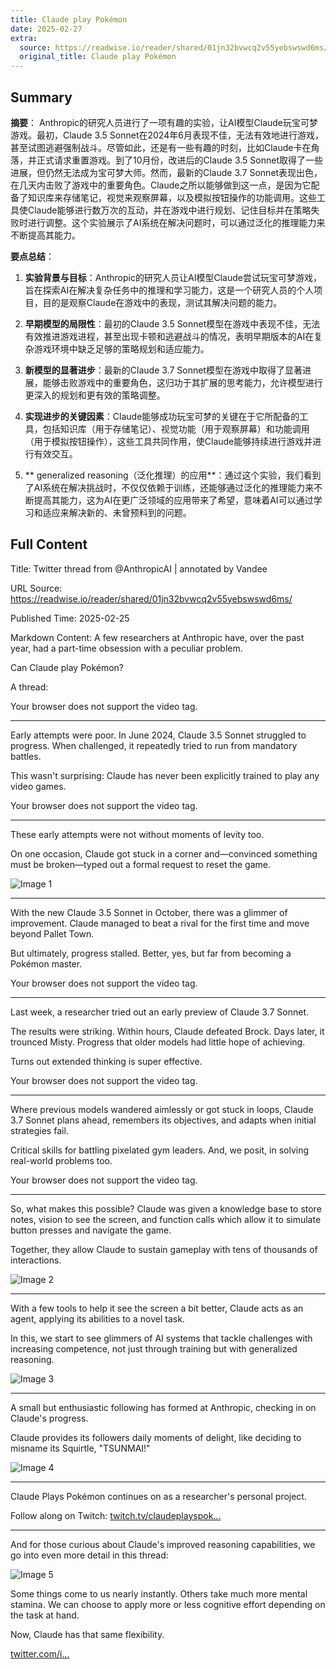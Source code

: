 ```yaml
---
title: Claude play Pokémon
date: 2025-02-27
extra:
  source: https://readwise.io/reader/shared/01jn32bvwcq2v55yebswswd6ms/
  original_title: Claude play Pokémon
---
```

## Summary
**摘要**：
Anthropic的研究人员进行了一项有趣的实验，让AI模型Claude玩宝可梦游戏。最初，Claude 3.5 Sonnet在2024年6月表现不佳，无法有效地进行游戏，甚至试图逃避强制战斗。尽管如此，还是有一些有趣的时刻，比如Claude卡在角落，并正式请求重置游戏。到了10月份，改进后的Claude 3.5 Sonnet取得了一些进展，但仍然无法成为宝可梦大师。然而，最新的Claude 3.7 Sonnet表现出色，在几天内击败了游戏中的重要角色。Claude之所以能够做到这一点，是因为它配备了知识库来存储笔记，视觉来观察屏幕，以及模拟按钮操作的功能调用。这些工具使Claude能够进行数万次的互动，并在游戏中进行规划、记住目标并在策略失败时进行调整。这个实验展示了AI系统在解决问题时，可以通过泛化的推理能力来不断提高其能力。

**要点总结**：

1.  **实验背景与目标**：Anthropic的研究人员让AI模型Claude尝试玩宝可梦游戏，旨在探索AI在解决复杂任务中的推理和学习能力，这是一个研究人员的个人项目，目的是观察Claude在游戏中的表现，测试其解决问题的能力。

2.  **早期模型的局限性**：最初的Claude 3.5 Sonnet模型在游戏中表现不佳，无法有效推进游戏进程，甚至出现卡顿和逃避战斗的情况，表明早期版本的AI在复杂游戏环境中缺乏足够的策略规划和适应能力。

3.  **新模型的显著进步**：最新的Claude 3.7 Sonnet模型在游戏中取得了显著进展，能够击败游戏中的重要角色，这归功于其扩展的思考能力，允许模型进行更深入的规划和更有效的策略调整。

4.  **实现进步的关键因素**：Claude能够成功玩宝可梦的关键在于它所配备的工具，包括知识库（用于存储笔记）、视觉功能（用于观察屏幕）和功能调用（用于模拟按钮操作），这些工具共同作用，使Claude能够持续进行游戏并进行有效交互。

5.  ** generalized reasoning（泛化推理）的应用**：通过这个实验，我们看到了AI系统在解决挑战时，不仅仅依赖于训练，还能够通过泛化的推理能力来不断提高其能力，这为AI在更广泛领域的应用带来了希望，意味着AI可以通过学习和适应来解决新的、未曾预料到的问题。

## Full Content
Title: Twitter thread from @AnthropicAI | annotated by Vandee

URL Source: https://readwise.io/reader/shared/01jn32bvwcq2v55yebswswd6ms/

Published Time: 2025-02-25

Markdown Content:
A few researchers at Anthropic have, over the past year, had a part-time obsession with a peculiar problem.

Can Claude play Pokémon?

A thread:

Your browser does not support the video tag.

* * *

Early attempts were poor. In June 2024, Claude 3.5 Sonnet struggled to progress. When challenged, it repeatedly tried to run from mandatory battles.

This wasn't surprising: Claude has never been explicitly trained to play any video games.

Your browser does not support the video tag.

* * *

These early attempts were not without moments of levity too.

On one occasion, Claude got stuck in a corner and—convinced something must be broken—typed out a formal request to reset the game.

![Image 1](https://pbs.twimg.com/media/GkpRUTtWgAE0qeG.png)

* * *

With the new Claude 3.5 Sonnet in October, there was a glimmer of improvement. Claude managed to beat a rival for the first time and move beyond Pallet Town.

But ultimately, progress stalled. Better, yes, but far from becoming a Pokémon master.

Your browser does not support the video tag.

* * *

Last week, a researcher tried out an early preview of Claude 3.7 Sonnet.

The results were striking. Within hours, Claude defeated Brock. Days later, it trounced Misty. Progress that older models had little hope of achieving.

Turns out extended thinking is super effective.

Your browser does not support the video tag.

* * *

Where previous models wandered aimlessly or got stuck in loops, Claude 3.7 Sonnet plans ahead, remembers its objectives, and adapts when initial strategies fail.

Critical skills for battling pixelated gym leaders. And, we posit, in solving real-world problems too.

Your browser does not support the video tag.

* * *

So, what makes this possible? Claude was given a knowledge base to store notes, vision to see the screen, and function calls which allow it to simulate button presses and navigate the game.

Together, they allow Claude to sustain gameplay with tens of thousands of interactions.

![Image 2](https://pbs.twimg.com/media/GkpR9XPW0AAlo6-.jpg)

* * *

With a few tools to help it see the screen a bit better, Claude acts as an agent, applying its abilities to a novel task.

In this, we start to see glimmers of AI systems that tackle challenges with increasing competence, not just through training but with generalized reasoning.

![Image 3](https://pbs.twimg.com/media/GkpSFn3XsAA1uYq.jpg)

* * *

A small but enthusiastic following has formed at Anthropic, checking in on Claude's progress.

Claude provides its followers daily moments of delight, like deciding to misname its Squirtle, "TSUNMAI!"

![Image 4](https://pbs.twimg.com/media/GkpSu3MX0AEFyG8.jpg)

* * *

Claude Plays Pokémon continues on as a researcher's personal project.

Follow along on Twitch: [twitch.tv/claudeplayspok...](http://twitch.tv/claudeplayspokemon)

* * *

And for those curious about Claude's improved reasoning capabilities, we go into even more detail in this thread:

![Image 5](https://pbs.twimg.com/profile_images/1798110641414443008/XP8gyBaY.jpg)

Some things come to us nearly instantly. Others take much more mental stamina. We can choose to apply more or less cognitive effort depending on the task at hand.

Now, Claude has that same flexibility.

[twitter.com/i...](https://twitter.com/i/web/status/1894092430560965029)

